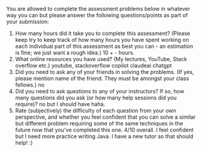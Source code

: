 You are allowed to complete the assessment problems below in whatever way you can but please answer the following questions/points as part of your submission:

1.	How many hours did it take you to complete this assessment? (Please keep try to keep track of how many hours you have spent working on each individual part of this assessment as best you can - an estimation is fine; we just want a rough idea.)
10 + - hours.
2.	What online resources you have used? (My lectures, YouTube, Stack overflow etc.)
youtube,  stackoverflow copilot claudeai chatgpt 
3.	Did you need to ask any of your friends in solving the problems. (If yes, please mention name of the friend. They must be amongst your class fellows.)
no
4.	Did you need to ask questions to any of your instructors? If so, how many questions did you ask (or how many help sessions did you require)?
no but I should have haha.
5.	Rate (subjectively) the difficulty of each question from your own perspective, and whether you feel confident that you can solve a similar but different problem requiring some of the same techniques in the future now that you’ve completed this one.
4/10 overall. I feel confident but I need more practice writing Java. I have a new tutor so that should help! :) 
